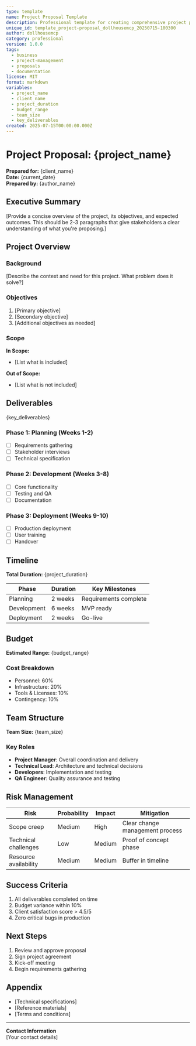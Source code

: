 ```yaml
---
type: template
name: Project Proposal Template
description: Professional template for creating comprehensive project proposals
unique_id: template_project-proposal_dollhousemcp_20250715-100300
author: dollhousemcp
category: professional
version: 1.0.0
tags:
  - business
  - project-management
  - proposals
  - documentation
license: MIT
format: markdown
variables:
  - project_name
  - client_name
  - project_duration
  - budget_range
  - team_size
  - key_deliverables
created: 2025-07-15T00:00:00.000Z
---
```


# Project Proposal: {project_name}

**Prepared for:** {client_name}  
**Date:** {current_date}  
**Prepared by:** {author_name}

## Executive Summary

[Provide a concise overview of the project, its objectives, and expected outcomes. This should be 2-3 paragraphs that give stakeholders a clear understanding of what you're proposing.]

## Project Overview

### Background
[Describe the context and need for this project. What problem does it solve?]

### Objectives
1. [Primary objective]
2. [Secondary objective]
3. [Additional objectives as needed]

### Scope
**In Scope:**
- [List what is included]

**Out of Scope:**
- [List what is not included]

## Deliverables

{key_deliverables}

### Phase 1: Planning (Weeks 1-2)
- [ ] Requirements gathering
- [ ] Stakeholder interviews
- [ ] Technical specification

### Phase 2: Development (Weeks 3-8)
- [ ] Core functionality
- [ ] Testing and QA
- [ ] Documentation

### Phase 3: Deployment (Weeks 9-10)
- [ ] Production deployment
- [ ] User training
- [ ] Handover

## Timeline

**Total Duration:** {project_duration}

| Phase | Duration | Key Milestones |
|-------|----------|----------------|
| Planning | 2 weeks | Requirements complete |
| Development | 6 weeks | MVP ready |
| Deployment | 2 weeks | Go-live |

## Budget

**Estimated Range:** {budget_range}

### Cost Breakdown
- Personnel: 60%
- Infrastructure: 20%
- Tools & Licenses: 10%
- Contingency: 10%

## Team Structure

**Team Size:** {team_size}

### Key Roles
- **Project Manager**: Overall coordination and delivery
- **Technical Lead**: Architecture and technical decisions
- **Developers**: Implementation and testing
- **QA Engineer**: Quality assurance and testing

## Risk Management

| Risk | Probability | Impact | Mitigation |
|------|-------------|--------|------------|
| Scope creep | Medium | High | Clear change management process |
| Technical challenges | Low | Medium | Proof of concept phase |
| Resource availability | Medium | Medium | Buffer in timeline |

## Success Criteria

1. All deliverables completed on time
2. Budget variance within 10%
3. Client satisfaction score > 4.5/5
4. Zero critical bugs in production

## Next Steps

1. Review and approve proposal
2. Sign project agreement
3. Kick-off meeting
4. Begin requirements gathering

## Appendix

- [Technical specifications]
- [Reference materials]
- [Terms and conditions]

---

**Contact Information**  
[Your contact details]
